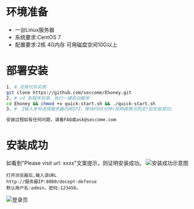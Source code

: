 # 环境准备
* 一台Linux服务器
* 系统要求:CentOS 7
* 配置要求:2核 4G内存 可用磁盘空间10G以上

# 部署安装
``` bash
1. # 克隆代码实例
git clone https://github.com/seccome/Ehoney.git
2. # cd 到程序目录，执行一键启动脚本
cd Ehoney && chmod +x quick-start.sh && ./quick-start.sh
3. # 【输入序号选择服务器内网IP】，等待约20分钟(视网络情况而定)后安装成功。

安装过程如有任何问题，请看FAQ或ask@seccome.com
```
# 安装成功
如看到"Please visit url: xxxx"文案提示，则证明安装成功。
![安装成功示意图](https://www.showdoc.com.cn/server/api/attachment/visitfile/sign/597b4eed51be24c5141aedebd6c85ff6 "安装成功示意图")
```shell
打开浏览器后,输入该URL 
http://服务器IP:8080/decept-defense
默认用户名:admin，密码:123456。
```
![登录页](https://www.showdoc.com.cn/server/api/attachment/visitfile/sign/f8fb7e3012ecf7203838e0aa79650de0 "登录页")
